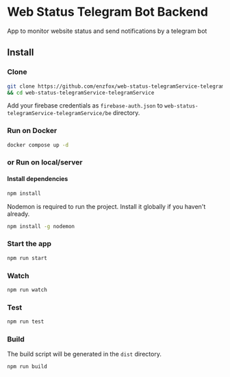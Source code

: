 # Web Status Telegram Bot Backend

App to monitor website status and send notifications by a telegram bot

## Install

### Clone

```bash
git clone https://github.com/enzfox/web-status-telegramService-telegramService.git \
&& cd web-status-telegramService-telegramService 
```

Add your firebase credentials as `firebase-auth.json` to `web-status-telegramService-telegramService/be` directory.

### Run on Docker

```bash
docker compose up -d 
```

### or Run on local/server

#### Install dependencies

```bash
npm install
```

Nodemon is required to run the project. Install it globally if you haven't already.

```bash
npm install -g nodemon
```

### Start the app

```bash
npm run start
```

### Watch

```bash
npm run watch
```

### Test

```bash
npm run test
```

### Build

The build script will be generated in the `dist` directory.

```bash
npm run build
```
